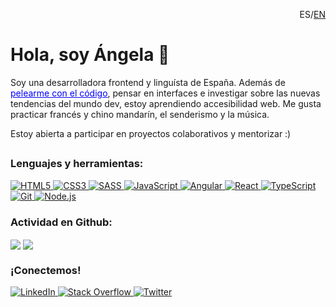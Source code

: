 <p align="right">ES/<a href="https://github.com/angelabenavente/angelabenavente#readme">EN</a></p>

# Hola, soy Ángela 👋

<p>Soy una desarrolladora frontend y linguísta de España. Además de <a href="https://angelabenavente.github.io/" tabindex=”0” role=”link” style=”cursor:pointer;text-decoration:underline;color:blue;”>pelearme con el código</a>, pensar en interfaces e investigar sobre las nuevas tendencias del mundo dev, estoy aprendiendo accesibilidad web. Me gusta practicar francés y chino mandarín, el senderismo y la música.</p>
<p>Estoy abierta a participar en proyectos colaborativos y mentorizar :)</p>

## 
### Lenguajes y herramientas:
<p>
   <a href="https://developer.mozilla.org/es/docs/Web/HTML" tabindex=”0” role=”link” style=”cursor:pointer;”>
   <img src="https://img.shields.io/badge/-HTML5-E34F26?style=plastic&amp;logo=html5&amp;logoColor=white" alt="HTML5" data-canonical-src="https://img.shields.io/badge/-HTML5-E34F26?style=plastic&amp;logo=html5&amp;logoColor=white" style="max-width:100%;">
 </a>
   
<a href="https://developer.mozilla.org/es/docs/Web/CSS" tabindex=”0” role=”link” style=”cursor:pointer;”>
   <img src="https://img.shields.io/badge/-CSS3-1572B6?style=plastic&amp;logo=css3&amp;logoColor=white" alt="CSS3" data-canonical-src="https://img.shields.io/badge/-CSS3-1572B6?style=plastic&amp;logo=css3&amp;logoColor=white" style="max-width:100%;">
 </a>
 <a href="https://sass-lang.com/" tabindex=”0” role=”link” style=”cursor:pointer;”>
   <img src="https://img.shields.io/badge/-SASS-CC6699?style=plastic&amp;logo=sass&amp;logoColor=white" alt="SASS" data-canonical-src="https://img.shields.io/badge/-SASS-CC6699?style=plastic&amp;logo=sass&amp;logoColor=white" style="max-width:100%;">
 </a>
 
<a href="https://developer.mozilla.org/es/docs/Web/JavaScript" tabindex=”0” role=”link” style=”cursor:pointer;”>
   <img src="https://img.shields.io/badge/-JavaScript-DFB317?style=plastic&amp;logo=javaScript&labelColor=FFFFFF;logo=JavaScript&amp;logoColor=white" alt="JavaScript" data-canonical-src="https://img.shields.io/badge/-JavaScript-DFB317?style=plastic&amp;labelColor=FFFFFF;logo=JavaScript&amp;logoColor=white" style="max-width:100%;">
 </a>
 
<a href="https://angular.io/docs" tabindex=”0” role=”link” style=”cursor:pointer;”>
   <img src="https://img.shields.io/badge/-Angular-DD0031?style=plastic&amp;logo=angular" alt="Angular" data-canonical-src="https://img.shields.io/badge/-Angular-DD0031?style=plastic&amp;logo=angular" style="max-width:100%;">
 </a>
 
<a href="https://reactjs.org/" tabindex=”0” role=”link” style=”cursor:pointer;”>
   <img src="https://img.shields.io/badge/-React-61DAFB?style=plastic&amp;logo=react&amp;labelColor=FFFFFF;logo=react&amp;logoColor=white" alt="React" data-canonical-src="https://img.shields.io/badge/-React-61DAFB?style=plastic&amp;labelColor=FFFFFF;logo=react&amp;logoColor=white" style="max-width:100%;">
 </a>
 
<a href="https://www.typescriptlang.org/" tabindex=”0” role=”link” style=”cursor:pointer;”>
   <img src="https://img.shields.io/badge/-TypeScript-3178C6?style=plastic&amp;logo=TypeScript&amp;logoColor=white" alt="TypeScript" data-canonical-src="https://img.shields.io/badge/-TypeScript-3178C6?style=plastic&amp;logo=TypeScript&amp;logoColor=white" style="max-width:100%;">
 </a>
 
<a href="https://git-scm.com/" tabindex=”0” role=”link” style=”cursor:pointer;”>
   <img src="https://img.shields.io/badge/-Git-F05032?style=plastic&amp;logo=git&amp;logoColor=white" alt="Git" data-canonical-src="https://img.shields.io/badge/-Git-F05032?style=plastic&amp;logo=git&amp;logoColor=white" style="max-width:100%;">
 </a>
 
<a href="https://nodejs.org/es/docs/" tabindex=”0” role=”link” style=”cursor:pointer;”>
   <img src="https://img.shields.io/badge/-Node.js-339933?style=plastic&amp;logo=node.js&amp;logoColor=white" alt="Node.js" data-canonical-src="https://img.shields.io/badge/-Node.js-339933?style=plastic&amp;logo=node.js&amp;logoColor=white" style="max-width:100%;">
 </a>
</p>

### Actividad en Github:

<p>
   <img align="center" src="https://github-readme-stats.vercel.app/api/top-langs/?username=angelabenavente&layout=compact&line_height=1&border_color=ffffff&line_height=2" />
   
   <img align="center" src="https://github-readme-stats.vercel.app/api?username=angelabenavente&hide=contribs,issues&include_all_commits=true&theme=top-langs/?username=angelabenavente&layout=compact&show_icons=true&border_color=ffffff&custom_title=Stats&count_private=true&disable_animations=true" />
</p>

### ¡Conectemos!
<p>
    <a href="https://es.linkedin.com/in/%C3%A1ngela-benavente-almaz%C3%A1n-436003174" tabindex=”0” role=”link” style=”cursor:pointer;”>
      <img src="https://img.shields.io/badge/LinkedIn-%230077B5.svg?&amp;style=plastic&amp;e&amp;logo=linkedin&amp;logoColor=white" style="max-width:100%;" alt="LinkedIn" data- canonical-src="https://img.shields.io/badge/LinkedIn-%230077B5.svg?&amp;style=plastic&amp;e&amp;logo=linkedin&amp;logoColor=white" style="max-width:100%;">
   </a>
   
   <a href="https://es.stackoverflow.com/users/144914/Ángelabenavente" tabindex=”0” role=”link” style=”cursor:pointer;”>
      <img src="https://img.shields.io/badge/StackOverflow-F58025.svg?&amp;style=plastic&amp;logo=StackOverflow&amp;logoColor=white" alt="Stack Overflow" data-canonical-src="https://img.shields.io/badge/StackOverflow-%>F58025.svg?&amp;style=plastic&amp;logo=StackOverflow&amp;logoColor=white" style="max-width:100%;">
   </a>
   
   <a href="https://twitter.com/AngieBenavente" tabindex=”0” role=”link” style=”cursor:pointer;”>
      <img src="https://img.shields.io/badge/Twitter-%231DA1F2.svg?&amp;style=plastic&amp;logo=twitter&amp;logoColor=white" alt="Twitter" data-canonical-src="https://img.shields.io/badge/Twitter-%231DA1F2.svg?&amp;style=plastic&amp;logo=twitter&amp;logoColor=white" style="max-width:100%;">
   </a>
</p>
